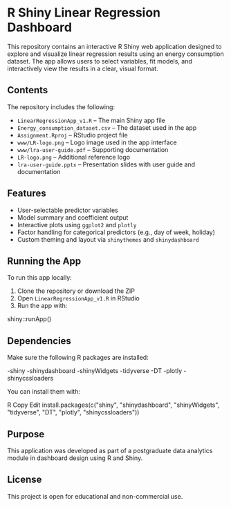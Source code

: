 # R Shiny Linear Regression Dashboard

This repository contains an interactive R Shiny web application designed to explore and visualize linear regression results using an energy consumption dataset. The app allows users to select variables, fit models, and interactively view the results in a clear, visual format.

## Contents

The repository includes the following:

- `LinearRegressionApp_v1.R` – The main Shiny app file
- `Energy_consumption_dataset.csv` – The dataset used in the app
- `Assignment.Rproj` – RStudio project file
- `www/LR-logo.png` – Logo image used in the app interface
- `www/lra-user-guide.pdf` – Supporting documentation
- `LR-logo.png` – Additional reference logo
- `lra-user-guide.pptx` – Presentation slides with user guide and documentation

## Features

- User-selectable predictor variables
- Model summary and coefficient output
- Interactive plots using `ggplot2` and `plotly`
- Factor handling for categorical predictors (e.g., day of week, holiday)
- Custom theming and layout via `shinythemes` and `shinydashboard`

## Running the App

To run this app locally:

1. Clone the repository or download the ZIP
2. Open `LinearRegressionApp_v1.R` in RStudio
3. Run the app with:

shiny::runApp()

## Dependencies

Make sure the following R packages are installed:

-shiny
-shinydashboard
-shinyWidgets
-tidyverse
-DT
-plotly
-shinycssloaders

You can install them with:

R
Copy
Edit
install.packages(c("shiny", "shinydashboard", "shinyWidgets", "tidyverse", "DT", "plotly", "shinycssloaders"))

## Purpose
This application was developed as part of a postgraduate data analytics module in dashboard design using R and Shiny.

## License
This project is open for educational and non-commercial use.
